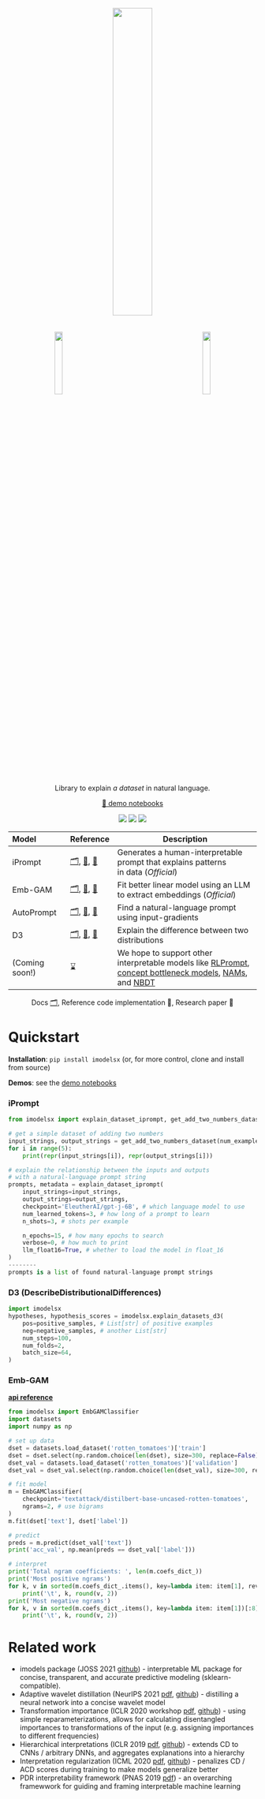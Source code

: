 <p align="center">  <img src="https://csinva.io/emb-gam/embgam_gif.gif" width="18%"> 
<img align="center" width=40% src="https://csinva.io/imodelsX/imodelsx_logo.svg?sanitize=True&kill_cache=1"> </img>	<img src="https://csinva.io/emb-gam/embgam_gif.gif" width="18%"></p>

<p align="center">Library to explain <i>a dataset</i> in natural language.
</p>
<p align="center">
  <a href="https://github.com/csinva/imodelsX/tree/master/demos">📖 demo notebooks</a>
</p>
<p align="center">
  <img src="https://img.shields.io/badge/license-mit-blue.svg">
  <img src="https://img.shields.io/badge/python-3.6+-blue">
  <img src="https://img.shields.io/pypi/v/imodelsx?color=green">  
</p>  

| Model                       | Reference                                                    | Description                                                  |
| :-------------------------- | ------------------------------------------------------------ | ------------------------------------------------------------ |
| iPrompt            | [🗂️](), [🔗](https://github.com/csinva/interpretable-autoprompting), [📄](https://arxiv.org/abs/2210.01848) | Generates a human-interpretable prompt that explains patterns <br/> in data (*Official*) |
| Emb-GAM            | [🗂️](https://csinva.io/emb-gam/), [🔗](https://github.com/csinva/emb-gam), [📄](https://arxiv.org/abs/2209.11799) | Fit better linear model using an LLM to extract embeddings (*Official*) |
| AutoPrompt            | [🗂️](), [🔗](https://github.com/ucinlp/autoprompt), [📄](https://arxiv.org/abs/2010.15980) |Find a natural-language prompt using input-gradients |
| D3            | [🗂️](), [🔗](https://github.com/ruiqi-zhong/DescribeDistributionalDifferences), [📄](https://arxiv.org/abs/2201.12323) |Explain the difference between two distributions |
| (Coming soon!)                 | ⌛                                                            |  We hope to support other interpretable models like [RLPrompt](https://arxiv.org/abs/2205.12548), <br/> [concept bottleneck models](https://arxiv.org/abs/2007.04612), [NAMs](https://proceedings.neurips.cc/paper/2021/hash/251bd0442dfcc53b5a761e050f8022b8-Abstract.html), and [NBDT](https://arxiv.org/abs/2004.00221)  |

<p align="center">
Docs <a href="https://csinva.io/imodels/">🗂️</a>, Reference code implementation 🔗, Research paper 📄
</br>
</p>


# Quickstart
**Installation**: `pip install imodelsx` (or, for more control, clone and install from source)

**Demos**: see the [demo notebooks](demos)

### iPrompt

```python
from imodelsx import explain_dataset_iprompt, get_add_two_numbers_dataset

# get a simple dataset of adding two numbers
input_strings, output_strings = get_add_two_numbers_dataset(num_examples=100)
for i in range(5):
    print(repr(input_strings[i]), repr(output_strings[i]))

# explain the relationship between the inputs and outputs
# with a natural-language prompt string
prompts, metadata = explain_dataset_iprompt(
    input_strings=input_strings,
    output_strings=output_strings,
    checkpoint='EleutherAI/gpt-j-6B', # which language model to use
    num_learned_tokens=3, # how long of a prompt to learn
    n_shots=3, # shots per example

    n_epochs=15, # how many epochs to search
    verbose=0, # how much to print
    llm_float16=True, # whether to load the model in float_16
)
--------
prompts is a list of found natural-language prompt strings
```

### D3 (DescribeDistributionalDifferences)

```python
import imodelsx
hypotheses, hypothesis_scores = imodelsx.explain_datasets_d3(
    pos=positive_samples, # List[str] of positive examples
    neg=negative_samples, # another List[str]
    num_steps=100,
    num_folds=2,
    batch_size=64,
)
```

### Emb-GAM
**[api reference](https://csinva.github.io/emb-gam/)**

```python
from imodelsx import EmbGAMClassifier
import datasets
import numpy as np

# set up data
dset = datasets.load_dataset('rotten_tomatoes')['train']
dset = dset.select(np.random.choice(len(dset), size=300, replace=False))
dset_val = datasets.load_dataset('rotten_tomatoes')['validation']
dset_val = dset_val.select(np.random.choice(len(dset_val), size=300, replace=False))

# fit model
m = EmbGAMClassifier(
    checkpoint='textattack/distilbert-base-uncased-rotten-tomatoes',
    ngrams=2, # use bigrams
)
m.fit(dset['text'], dset['label'])

# predict
preds = m.predict(dset_val['text'])
print('acc_val', np.mean(preds == dset_val['label']))

# interpret
print('Total ngram coefficients: ', len(m.coefs_dict_))
print('Most positive ngrams')
for k, v in sorted(m.coefs_dict_.items(), key=lambda item: item[1], reverse=True)[:8]:
    print('\t', k, round(v, 2))
print('Most negative ngrams')
for k, v in sorted(m.coefs_dict_.items(), key=lambda item: item[1])[:8]:
    print('\t', k, round(v, 2))
```

# Related work
- imodels package (JOSS 2021 [github](https://github.com/csinva/imodels)) - interpretable ML package for concise, transparent, and accurate predictive modeling (sklearn-compatible).
- Adaptive wavelet distillation (NeurIPS 2021 [pdf](https://arxiv.org/abs/2107.09145), [github](https://github.com/Yu-Group/adaptive-wavelets)) - distilling a neural network into a concise wavelet model
- Transformation importance (ICLR 2020 workshop [pdf](https://arxiv.org/abs/2003.01926), [github](https://github.com/csinva/transformation-importance)) - using simple reparameterizations, allows for calculating disentangled importances to transformations of the input (e.g. assigning importances to different frequencies)
- Hierarchical interpretations (ICLR 2019 [pdf](https://openreview.net/pdf?id=SkEqro0ctQ), [github](https://github.com/csinva/hierarchical-dnn-interpretations)) - extends CD to CNNs / arbitrary DNNs, and aggregates explanations into a hierarchy
- Interpretation regularization (ICML 2020 [pdf](https://arxiv.org/abs/1909.13584), [github](https://github.com/laura-rieger/deep-explanation-penalization)) - penalizes CD / ACD scores during training to make models generalize better
- PDR interpretability framework (PNAS 2019 [pdf](https://arxiv.org/abs/1901.04592)) - an overarching framewwork for guiding and framing interpretable machine learning
